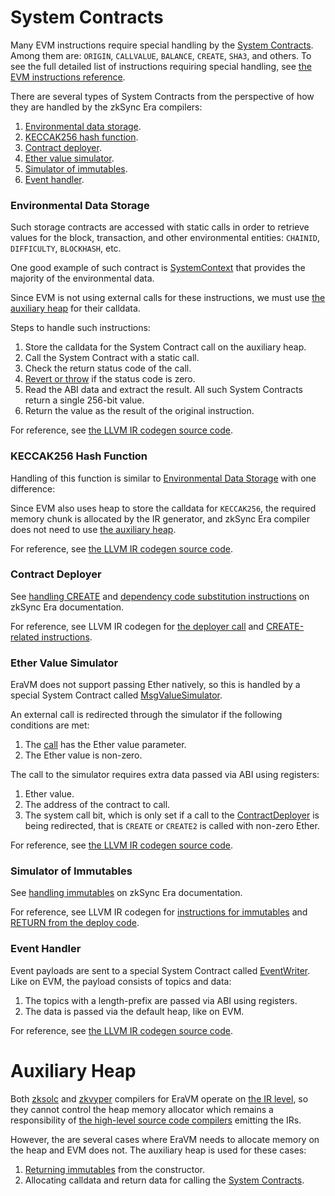 # System Contracts

Many EVM instructions require special handling by the [System Contracts](https://era.zksync.io/docs/reference/architecture/system-contracts.html). Among them are:
`ORIGIN`, `CALLVALUE`, `BALANCE`, `CREATE`, `SHA3`, and others. To see the full detailed list of instructions requiring special handling, see [the EVM instructions reference](./instructions/evm/).

There are several types of System Contracts from the perspective of how they are handled by the zkSync Era compilers:

1. [Environmental data storage](#environmental-data-storage).
2. [KECCAK256 hash function](#keccak256-hash-function).
3. [Contract deployer](#contract-deployer).
4. [Ether value simulator](#ether-value-simulator).
5. [Simulator of immutables](#simulator-of-immutables).
6. [Event handler](#event-handler).



### Environmental Data Storage

Such storage contracts are accessed with static calls in order to retrieve values for the block, transaction, and other environmental entities:
`CHAINID`, `DIFFICULTY`, `BLOCKHASH`, etc.

One good example of such contract is [SystemContext](https://github.com/matter-labs/era-system-contracts/blob/main/contracts/SystemContext.sol) that provides the majority of the environmental data.

Since EVM is not using external calls for these instructions, we must use [the auxiliary heap](#auxiliary-heap) for their calldata.

Steps to handle such instructions:

1. Store the calldata for the System Contract call on the auxiliary heap.
2. Call the System Contract with a static call.
3. Check the return status code of the call.
4. [Revert or throw](exception_handling.md) if the status code is zero.
5. Read the ABI data and extract the result. All such System Contracts return a single 256-bit value.
6. Return the value as the result of the original instruction.

For reference, see [the LLVM IR codegen source code](https://github.com/matter-labs/era-compiler-llvm-context/blob/main/src/eravm/context/function/runtime/system_request.rs).



### KECCAK256 Hash Function

Handling of this function is similar to [Environmental Data Storage](#environmental-data-storage) with one difference:

Since EVM also uses heap to store the calldata for `KECCAK256`, the required memory chunk is allocated by the IR generator, and zkSync Era compiler does not need to use [the auxiliary heap](#auxiliary-heap).

For reference, see [the LLVM IR codegen source code](https://github.com/matter-labs/era-compiler-llvm-context/blob/main/src/eravm/context/function/runtime/keccak256.rs).



### Contract Deployer

See [handling CREATE](https://era.zksync.io/docs/reference/architecture/differences-with-ethereum.html#create-create2) and [dependency code substitution instructions](https://era.zksync.io/docs/reference/architecture/differences-with-ethereum.html#datasize-dataoffset-datacopy) on zkSync Era documentation.

For reference, see LLVM IR codegen for [the deployer call](https://github.com/matter-labs/era-compiler-llvm-context/blob/main/src/eravm/context/function/runtime/deployer_call.rs) and [CREATE-related instructions](https://github.com/matter-labs/era-compiler-llvm-context/blob/main/src/eravm/evm/create.rs).



### Ether Value Simulator

EraVM does not support passing Ether natively, so this is handled by a special System Contract called [MsgValueSimulator](https://github.com/matter-labs/era-system-contracts/blob/main/contracts/MsgValueSimulator.sol).

An external call is redirected through the simulator if the following conditions are met:

1. The [call](./instructions/evm/call.md#call) has the Ether value parameter.
2. The Ether value is non-zero.

The call to the simulator requires extra data passed via ABI using registers:

1. Ether value.
2. The address of the contract to call.
3. The system call bit, which is only set if a call to the [ContractDeployer](#contract-deployer) is being redirected, that is `CREATE` or `CREATE2` is called with non-zero Ether.

For reference, see [the LLVM IR codegen source code](https://github.com/matter-labs/era-compiler-llvm-context/blob/main/src/eravm/evm/call.rs#L530).



### Simulator of Immutables

See [handling immutables](https://era.zksync.io/docs/reference/architecture/differences-with-ethereum.html#setimmutable-loadimmutable) on zkSync Era documentation.

For reference, see LLVM IR codegen for [instructions for immutables](https://github.com/matter-labs/era-compiler-llvm-context/blob/main/src/eravm/evm/immutable.rs) and [RETURN from the deploy code](https://github.com/matter-labs/era-compiler-llvm-context/blob/main/src/eravm/evm/return.rs#L28).



### Event Handler

Event payloads are sent to a special System Contract called [EventWriter](../../../code/system-contracts/contracts/EventWriter.yul). Like on EVM, the payload consists of topics and data:

1. The topics with a length-prefix are passed via ABI using registers.
2. The data is passed via the default heap, like on EVM.

For reference, see [the LLVM IR codegen source code](https://github.com/matter-labs/era-compiler-llvm-context/blob/main/src/eravm/evm/event.rs).



# Auxiliary Heap

Both [zksolc](https://era.zksync.io/docs/tools/compiler-toolchain/solidity.html) and [zkvyper](https://era.zksync.io/docs/tools/compiler-toolchain/vyper.html) compilers for EraVM operate
on [the IR level](https://era.zksync.io/docs/tools/compiler-toolchain/overview.html#ir-compilers), so they cannot control the heap memory allocator which remains a responsibility of
[the high-level source code compilers](https://era.zksync.io/docs/tools/compiler-toolchain/overview.html#high-level-source-code-compilers) emitting the IRs.

However, the are several cases where EraVM needs to allocate memory on the heap and EVM does not. The auxiliary heap is used for these cases:

1. [Returning immutables](https://era.zksync.io/docs/reference/architecture/differences-with-ethereum.html#setimmutable-loadimmutable) from the constructor.
2. Allocating calldata and return data for calling the [System Contracts](https://era.zksync.io/docs/reference/architecture/system-contracts.html).